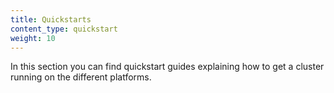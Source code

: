 ```yaml
---
title: Quickstarts
content_type: quickstart
weight: 10
---
```


In this section you can find quickstart guides explaining how to get a cluster
running on the different platforms.
